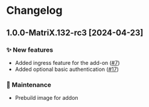 # Changelog

## 1.0.0-MatriX.132-rc3 [2024-04-23]

### ✨ New features

- Added ingress feature for the add-on ([#7](https://github.com/aatrubilin/hassio-torrserver/issues/7))
- Added optional basic authentication ([#17](https://github.com/aatrubilin/hassio-torrserver/issues/17))

### 🧰 Maintenance

- Prebuild image for addon
